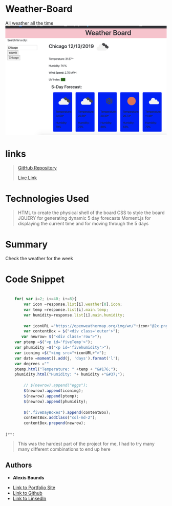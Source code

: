 # Weather-Board
All weather all the time
 ![images](assets/weatherboard.png)

# links
> [GitHub Repository](https://github.com/boundsalexis/Weather-Board)
>
> [Live Link](https://boundsalexis.github.io/Weather-Board/)

# Technologies Used
> HTML to create the physical shell of the board
> CSS to style the board
> JQUERY for generating dynamic 5 day forecasts
> Moment.js for displaying the current time and for moving through the 5 days

# Summary
Check the weather for the week

# Code Snippet
``` javascript

    for( var i=2; i<=40; i+=8){
        var icon =response.list[i].weather[0].icon;
        var temp =response.list[i].main.temp;
        var humidity=response.list[i].main.humidity;

        var iconURL ="https://openweathermap.org/img/wn/"+icon+"@2x.png";
        var contentBox = $("<div class='outer'>");
       var newrow= $("<div class='row'>");
    var ptemp =$("<p id='fiveTemp'>");
    var phumidity =$("<p id='fivehumidity'>");
    var iconimg =$("<img src="+iconURL+">");
    var date =moment().add(j, 'days').format('l');
    var degrees =""
    ptemp.html("Temperature: " +temp + "&#176;");
    phumidity.html("Humidity: "+ humidity +"&#37;");

        // $(newrow).append("eggs");
        $(newrow).append(iconimg);
        $(newrow).append(ptemp);
        $(newrow).append(phumidity);

        $(".fiveDayBoxes").append(contentBox);
        contentBox.addClass("col-md-2");
        contentBox.prepend(newrow);

j++;
```
> This was the hardest part of the project for me, I had to try many many different combinations to end up here

## Authors

* **Alexis Bounds** 

- [Link to Portfolio Site](https://github.com/boundsalexis/basic-portfolio)
- [Link to Github](https://boundsalexis.github.com/)
- [Link to LinkedIn](https://www.linkedin.com/in/alexis-bounds-9b7711169/)